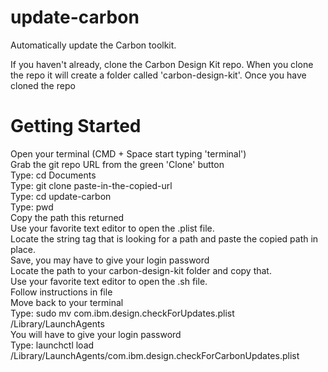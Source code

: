 # update-carbon
Automatically update the Carbon toolkit.

If you haven't already, clone the Carbon Design Kit repo. When you clone the repo it will create a folder called 'carbon-design-kit'. Once you have cloned the repo<br/>

# Getting Started
Open your terminal (CMD + Space start typing 'terminal')<br/>
Grab the git repo URL from the green 'Clone' button<br/>
Type: cd Documents<br/>
Type: git clone paste-in-the-copied-url<br/>
Type: cd update-carbon<br/>
Type: pwd<br/>
Copy the path this returned<br/>
Use your favorite text editor to open the .plist file.<br/>
Locate the string tag that is looking for a path and paste the copied path in place.<br/>
Save, you may have to give your login password<br/>
Locate the path to your carbon-design-kit folder and copy that.<br/>
Use your favorite text editor to open the .sh file.<br/>
Follow instructions in file<br/>
Move back to your terminal<br/>
Type: sudo mv com.ibm.design.checkForUpdates.plist /Library/LaunchAgents<br/>
You will have to give your login password<br/>
Type: launchctl load /Library/LaunchAgents/com.ibm.design.checkForCarbonUpdates.plist<br/>

 
